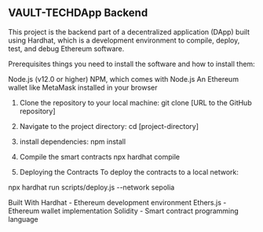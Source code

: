 ## VAULT-TECHDApp Backend
This project is the backend part of a decentralized application (DApp) built using Hardhat, which is a development environment to compile, deploy, test, and debug Ethereum software.

Prerequisites
things you need to install the software and how to install them:

Node.js (v12.0 or higher)
NPM, which comes with Node.js
An Ethereum wallet like MetaMask installed in your browser 

1. Clone the repository to your local machine:
git clone [URL to the GitHub repository]

2. Navigate to the project directory:
cd [project-directory]

3. install dependencies:
npm install

4. Compile the smart contracts
npx hardhat compile 

5. Deploying the Contracts
To deploy the contracts to a local network:

npx hardhat run scripts/deploy.js --network sepolia

Built With
Hardhat - Ethereum development environment
Ethers.js - Ethereum wallet implementation
Solidity - Smart contract programming language

